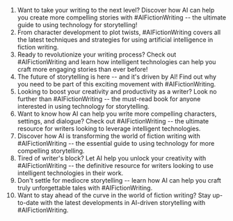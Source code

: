 1. Want to take your writing to the next level? Discover how AI can help you create more compelling stories with #AIFictionWriting -- the ultimate guide to using technology for storytelling!
2. From character development to plot twists, #AIFictionWriting covers all the latest techniques and strategies for using artificial intelligence in fiction writing.
3. Ready to revolutionize your writing process? Check out #AIFictionWriting and learn how intelligent technologies can help you craft more engaging stories than ever before!
4. The future of storytelling is here -- and it's driven by AI! Find out why you need to be part of this exciting movement with #AIFictionWriting.
5. Looking to boost your creativity and productivity as a writer? Look no further than #AIFictionWriting -- the must-read book for anyone interested in using technology for storytelling.
6. Want to know how AI can help you write more compelling characters, settings, and dialogue? Check out #AIFictionWriting -- the ultimate resource for writers looking to leverage intelligent technologies.
7. Discover how AI is transforming the world of fiction writing with #AIFictionWriting -- the essential guide to using technology for more compelling storytelling.
8. Tired of writer's block? Let AI help you unlock your creativity with #AIFictionWriting -- the definitive resource for writers looking to use intelligent technologies in their work.
9. Don't settle for mediocre storytelling -- learn how AI can help you craft truly unforgettable tales with #AIFictionWriting.
10. Want to stay ahead of the curve in the world of fiction writing? Stay up-to-date with the latest developments in AI-driven storytelling with #AIFictionWriting.
